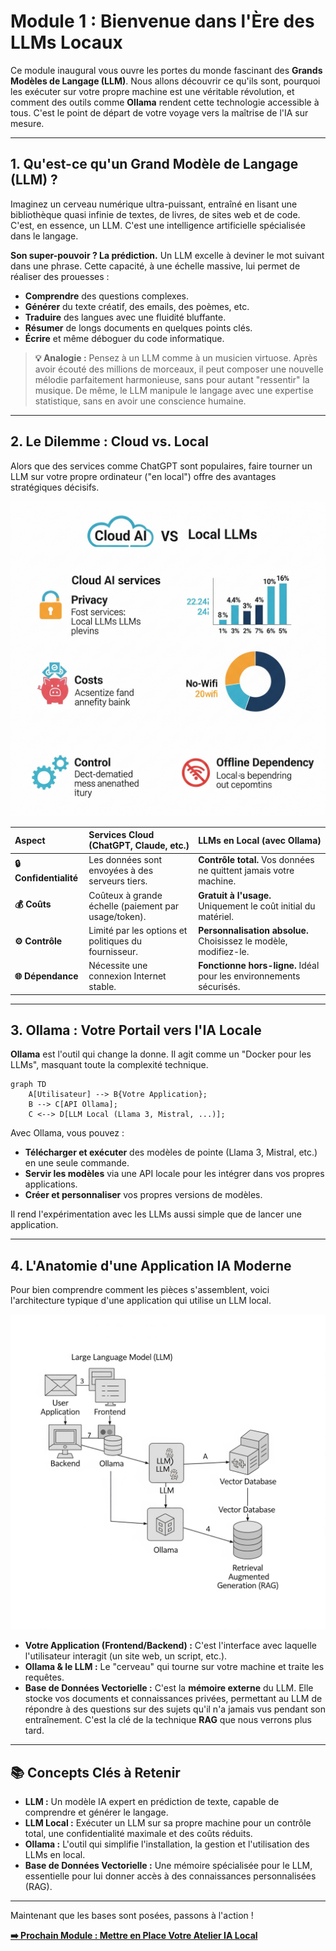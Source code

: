 # Module 1 : Bienvenue dans l'Ère des LLMs Locaux

Ce module inaugural vous ouvre les portes du monde fascinant des **Grands Modèles de Langage (LLM)**. Nous allons découvrir ce qu'ils sont, pourquoi les exécuter sur votre propre machine est une véritable révolution, et comment des outils comme **Ollama** rendent cette technologie accessible à tous. C'est le point de départ de votre voyage vers la maîtrise de l'IA sur mesure.

---

## 1. Qu'est-ce qu'un Grand Modèle de Langage (LLM) ?

Imaginez un cerveau numérique ultra-puissant, entraîné en lisant une bibliothèque quasi infinie de textes, de livres, de sites web et de code. C'est, en essence, un LLM. C'est une intelligence artificielle spécialisée dans le langage.

**Son super-pouvoir ? La prédiction.** Un LLM excelle à deviner le mot suivant dans une phrase. Cette capacité, à une échelle massive, lui permet de réaliser des prouesses :

* **Comprendre** des questions complexes.
* **Générer** du texte créatif, des emails, des poèmes, etc.
* **Traduire** des langues avec une fluidité bluffante.
* **Résumer** de longs documents en quelques points clés.
* **Écrire** et même déboguer du code informatique.

> **💡 Analogie :** Pensez à un LLM comme à un musicien virtuose. Après avoir écouté des millions de morceaux, il peut composer une nouvelle mélodie parfaitement harmonieuse, sans pour autant "ressentir" la musique. De même, le LLM manipule le langage avec une expertise statistique, sans en avoir une conscience humaine.

---

## 2. Le Dilemme : Cloud vs. Local

Alors que des services comme ChatGPT sont populaires, faire tourner un LLM sur votre propre ordinateur ("en local") offre des avantages stratégiques décisifs.

![Tableau comparatif Cloud vs Local](./images/cloud_IA.png)

| Aspect              | Services Cloud (ChatGPT, Claude, etc.)         | LLMs en Local (avec Ollama)                                  |
| :------------------ | :--------------------------------------------- | :----------------------------------------------------------- |
| **🔒 Confidentialité** | Les données sont envoyées à des serveurs tiers. | **Contrôle total.** Vos données ne quittent jamais votre machine. |
| **💰 Coûts** | Coûteux à grande échelle (paiement par usage/token). | **Gratuit à l'usage.** Uniquement le coût initial du matériel. |
| **⚙️ Contrôle** | Limité par les options et politiques du fournisseur. | **Personnalisation absolue.** Choisissez le modèle, modifiez-le. |
| **🌐 Dépendance** | Nécessite une connexion Internet stable.       | **Fonctionne hors-ligne.** Idéal pour les environnements sécurisés. |

---

## 3. Ollama : Votre Portail vers l'IA Locale

**Ollama** est l'outil qui change la donne. Il agit comme un "Docker pour les LLMs", masquant toute la complexité technique.

```mermaid
graph TD
    A[Utilisateur] --> B{Votre Application};
    B --> C[API Ollama];
    C <--> D[LLM Local (Llama 3, Mistral, ...)];
```

Avec Ollama, vous pouvez :
* **Télécharger et exécuter** des modèles de pointe (Llama 3, Mistral, etc.) en une seule commande.
* **Servir les modèles** via une API locale pour les intégrer dans vos propres applications.
* **Créer et personnaliser** vos propres versions de modèles.

Il rend l'expérimentation avec les LLMs aussi simple que de lancer une application.

---

## 4. L'Anatomie d'une Application IA Moderne

Pour bien comprendre comment les pièces s'assemblent, voici l'architecture typique d'une application qui utilise un LLM local.

![Diagramme de l'architecture d'une application LLM locale](./images/llm_archi.png)

* **Votre Application (Frontend/Backend) :** C'est l'interface avec laquelle l'utilisateur interagit (un site web, un script, etc.).
* **Ollama & le LLM :** Le "cerveau" qui tourne sur votre machine et traite les requêtes.
* **Base de Données Vectorielle :** C'est la **mémoire externe** du LLM. Elle stocke vos documents et connaissances privées, permettant au LLM de répondre à des questions sur des sujets qu'il n'a jamais vus pendant son entraînement. C'est la clé de la technique **RAG** que nous verrons plus tard.

---

## 📚 Concepts Clés à Retenir

* **LLM :** Un modèle IA expert en prédiction de texte, capable de comprendre et générer le langage.
* **LLM Local :** Exécuter un LLM sur sa propre machine pour un contrôle total, une confidentialité maximale et des coûts réduits.
* **Ollama :** L'outil qui simplifie l'installation, la gestion et l'utilisation des LLMs en local.
* **Base de Données Vectorielle :** Une mémoire spécialisée pour le LLM, essentielle pour lui donner accès à des connaissances personnalisées (RAG).

---
Maintenant que les bases sont posées, passons à l'action !

**[➡️ Prochain Module : Mettre en Place Votre Atelier IA Local](./02_environnement.md)**